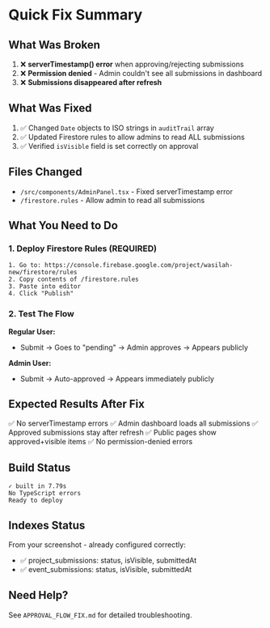 # Quick Fix Summary

## What Was Broken
1. ❌ **serverTimestamp() error** when approving/rejecting submissions
2. ❌ **Permission denied** - Admin couldn't see all submissions in dashboard
3. ❌ **Submissions disappeared after refresh**

## What Was Fixed
1. ✅ Changed `Date` objects to ISO strings in `auditTrail` array
2. ✅ Updated Firestore rules to allow admins to read ALL submissions
3. ✅ Verified `isVisible` field is set correctly on approval

## Files Changed
- `/src/components/AdminPanel.tsx` - Fixed serverTimestamp error
- `/firestore.rules` - Allow admin to read all submissions

## What You Need to Do

### 1. Deploy Firestore Rules (REQUIRED)
```
1. Go to: https://console.firebase.google.com/project/wasilah-new/firestore/rules
2. Copy contents of /firestore.rules
3. Paste into editor
4. Click "Publish"
```

### 2. Test The Flow
**Regular User:**
- Submit → Goes to "pending" → Admin approves → Appears publicly

**Admin User:**
- Submit → Auto-approved → Appears immediately publicly

## Expected Results After Fix

✅ No serverTimestamp errors
✅ Admin dashboard loads all submissions
✅ Approved submissions stay after refresh
✅ Public pages show approved+visible items
✅ No permission-denied errors

## Build Status
```
✓ built in 7.79s
No TypeScript errors
Ready to deploy
```

## Indexes Status
From your screenshot - already configured correctly:
- ✅ project_submissions: status, isVisible, submittedAt
- ✅ event_submissions: status, isVisible, submittedAt

## Need Help?
See `APPROVAL_FLOW_FIX.md` for detailed troubleshooting.
